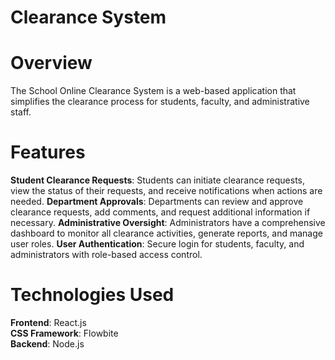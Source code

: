# Clearance System

# Overview
The School Online Clearance System is a web-based application that simplifies the clearance process for students, faculty, and administrative staff.

# Features
**Student Clearance Requests**: Students can initiate clearance requests, view the status of their requests, and receive notifications when actions are needed.
**Department Approvals**: Departments can review and approve clearance requests, add comments, and request additional information if necessary.
**Administrative Oversight**: Administrators have a comprehensive dashboard to monitor all clearance activities, generate reports, and manage user roles.
**User Authentication**: Secure login for students, faculty, and administrators with role-based access control.

# Technologies Used
**Frontend**: React.js
<br>
**CSS Framework**: Flowbite
<br>
**Backend**: Node.js
